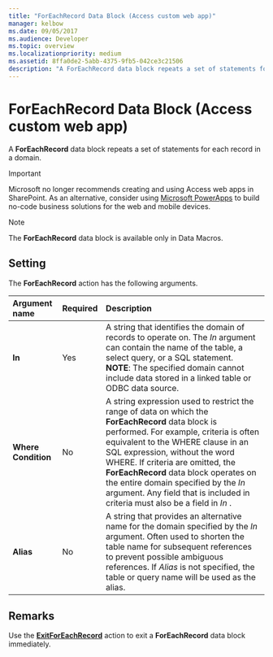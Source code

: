 ```yaml
---
title: "ForEachRecord Data Block (Access custom web app)"
manager: kelbow
ms.date: 09/05/2017
ms.audience: Developer
ms.topic: overview
ms.localizationpriority: medium
ms.assetid: 8ffa0de2-5abb-4375-9fb5-042ce3c21506
description: "A ForEachRecord data block repeats a set of statements for each record in a domain."
---
```


# ForEachRecord Data Block (Access custom web app)

A **ForEachRecord** data block repeats a set of statements for each record in a domain. 
  
> [!IMPORTANT]
> Microsoft no longer recommends creating and using Access web apps in SharePoint. As an alternative, consider using [Microsoft PowerApps](https://powerapps.microsoft.com/en-us/) to build no-code business solutions for the web and mobile devices. 
  
> [!NOTE]
> The **ForEachRecord** data block is available only in Data Macros. 
  
## Setting

The **ForEachRecord** action has the following arguments. 
  
|**Argument name**|**Required**|**Description**|
|:-----|:-----|:-----|
|**In** <br/> |Yes  <br/> |A string that identifies the domain of records to operate on. The  *In*  argument can contain the name of the table, a select query, or a SQL statement.  <br/> **NOTE**: The specified domain cannot include data stored in a linked table or ODBC data source.           |
|**Where Condition** <br/> |No  <br/> |A string expression used to restrict the range of data on which the **ForEachRecord** data block is performed. For example, criteria is often equivalent to the WHERE clause in an SQL expression, without the word WHERE. If criteria are omitted, the **ForEachRecord** data block operates on the entire domain specified by the  *In*  argument. Any field that is included in criteria must also be a field in  *In*  .  <br/> |
|**Alias** <br/> |No  <br/> |A string that provides an alternative name for the domain specified by the  *In*  argument. Often used to shorten the table name for subsequent references to prevent possible ambiguous references. If  *Alias*  is not specified, the table or query name will be used as the alias.  <br/> |
   
## Remarks

Use the **[ExitForEachRecord](exitforeachrecord-macro-action-access-custom-web-app.md)** action to exit a **ForEachRecord** data block immediately. 
  

